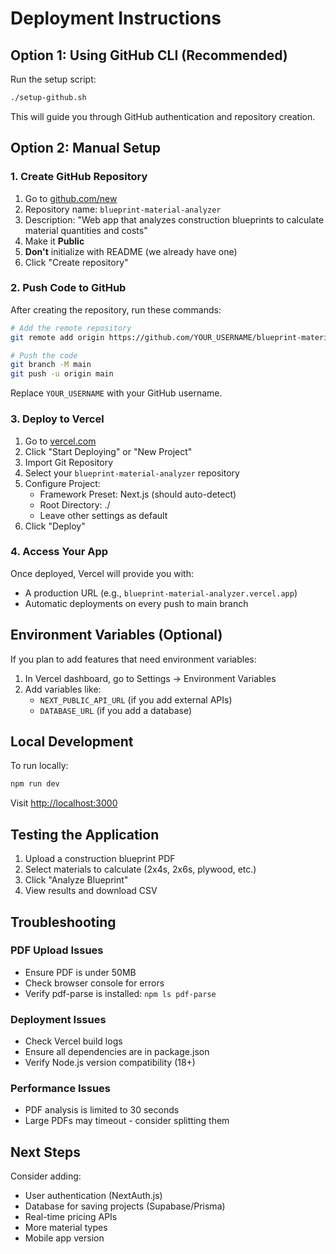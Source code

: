 # Deployment Instructions

## Option 1: Using GitHub CLI (Recommended)

Run the setup script:
```bash
./setup-github.sh
```

This will guide you through GitHub authentication and repository creation.

## Option 2: Manual Setup

### 1. Create GitHub Repository

1. Go to [github.com/new](https://github.com/new)
2. Repository name: `blueprint-material-analyzer`
3. Description: "Web app that analyzes construction blueprints to calculate material quantities and costs"
4. Make it **Public**
5. **Don't** initialize with README (we already have one)
6. Click "Create repository"

### 2. Push Code to GitHub

After creating the repository, run these commands:

```bash
# Add the remote repository
git remote add origin https://github.com/YOUR_USERNAME/blueprint-material-analyzer.git

# Push the code
git branch -M main
git push -u origin main
```

Replace `YOUR_USERNAME` with your GitHub username.

### 3. Deploy to Vercel

1. Go to [vercel.com](https://vercel.com)
2. Click "Start Deploying" or "New Project"
3. Import Git Repository
4. Select your `blueprint-material-analyzer` repository
5. Configure Project:
   - Framework Preset: Next.js (should auto-detect)
   - Root Directory: ./
   - Leave other settings as default
6. Click "Deploy"

### 4. Access Your App

Once deployed, Vercel will provide you with:
- A production URL (e.g., `blueprint-material-analyzer.vercel.app`)
- Automatic deployments on every push to main branch

## Environment Variables (Optional)

If you plan to add features that need environment variables:

1. In Vercel dashboard, go to Settings → Environment Variables
2. Add variables like:
   - `NEXT_PUBLIC_API_URL` (if you add external APIs)
   - `DATABASE_URL` (if you add a database)

## Local Development

To run locally:
```bash
npm run dev
```

Visit [http://localhost:3000](http://localhost:3000)

## Testing the Application

1. Upload a construction blueprint PDF
2. Select materials to calculate (2x4s, 2x6s, plywood, etc.)
3. Click "Analyze Blueprint"
4. View results and download CSV

## Troubleshooting

### PDF Upload Issues
- Ensure PDF is under 50MB
- Check browser console for errors
- Verify pdf-parse is installed: `npm ls pdf-parse`

### Deployment Issues
- Check Vercel build logs
- Ensure all dependencies are in package.json
- Verify Node.js version compatibility (18+)

### Performance Issues
- PDF analysis is limited to 30 seconds
- Large PDFs may timeout - consider splitting them

## Next Steps

Consider adding:
- User authentication (NextAuth.js)
- Database for saving projects (Supabase/Prisma)
- Real-time pricing APIs
- More material types
- Mobile app version